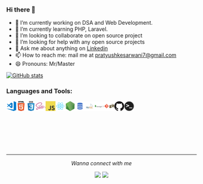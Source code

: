 ### Hi there 👋

- 🔭 I’m currently working on DSA and Web Development.
- 🌱 I’m currently learning PHP, Laravel.
- 👯 I’m looking to collaborate on open source project
- 🤔 I’m looking for help with any open source projects
- 💬 Ask me about anything on <a href="https://www.linkedin.com/in/pratyush-kesarwani/">Linkedin</a>
- 📫 How to reach me: mail me at pratyushkesarwani7@gmail.com
- 😄 Pronouns: Mr/Master

[![GitHub stats](https://github-readme-stats.vercel.app/api?username=PratyushKes&hide=stars&show_icons=true&theme=merko)](https://github.com/PratyushKes/github-readme-stats)

### Languages and Tools:

<img align="left" alt="Visual Studio Code" width="26px" src="https://raw.githubusercontent.com/github/explore/80688e429a7d4ef2fca1e82350fe8e3517d3494d/topics/visual-studio-code/visual-studio-code.png" />
<img align="left" alt="HTML5" width="26px" src="https://raw.githubusercontent.com/github/explore/80688e429a7d4ef2fca1e82350fe8e3517d3494d/topics/html/html.png" />
<img align="left" alt="CSS3" width="26px" src="https://raw.githubusercontent.com/github/explore/80688e429a7d4ef2fca1e82350fe8e3517d3494d/topics/css/css.png" />
<img align="left" alt="Sass" width="26px" src="https://raw.githubusercontent.com/github/explore/80688e429a7d4ef2fca1e82350fe8e3517d3494d/topics/sass/sass.png" />
<img align="left" alt="JavaScript" width="26px" src="https://raw.githubusercontent.com/github/explore/80688e429a7d4ef2fca1e82350fe8e3517d3494d/topics/javascript/javascript.png" />
<img align="left" alt="React" width="26px" src="https://raw.githubusercontent.com/github/explore/80688e429a7d4ef2fca1e82350fe8e3517d3494d/topics/react/react.png" />
<img align="left" alt="Node.js" width="26px" src="https://raw.githubusercontent.com/github/explore/80688e429a7d4ef2fca1e82350fe8e3517d3494d/topics/nodejs/nodejs.png" />
<img align="left" alt="SQL" width="26px" src="https://raw.githubusercontent.com/github/explore/80688e429a7d4ef2fca1e82350fe8e3517d3494d/topics/sql/sql.png" />
<img align="left" alt="MySQL" width="26px" src="https://raw.githubusercontent.com/github/explore/80688e429a7d4ef2fca1e82350fe8e3517d3494d/topics/mysql/mysql.png" />
<img align="left" alt="MongoDB" width="26px" src="https://raw.githubusercontent.com/github/explore/80688e429a7d4ef2fca1e82350fe8e3517d3494d/topics/mongodb/mongodb.png" />
<img align="left" alt="Git" width="26px" src="https://raw.githubusercontent.com/github/explore/80688e429a7d4ef2fca1e82350fe8e3517d3494d/topics/git/git.png" />
<img align="left" alt="GitHub" width="26px" src="https://raw.githubusercontent.com/github/explore/78df643247d429f6cc873026c0622819ad797942/topics/github/github.png" />
<img align="left" alt="Terminal" width="26px" src="https://raw.githubusercontent.com/github/explore/80688e429a7d4ef2fca1e82350fe8e3517d3494d/topics/terminal/terminal.png" />
<br/>
<br/>



<a href="https://sourcerer.io/akrishna0"><img src="https://img.shields.io/badge/JavaScript-242%20commits-yellow.svg?style=for-the-badge" alt=""></a>

<a href="https://sourcerer.io/akrishna0"><img src="https://img.shields.io/badge/HTML-47%20commits-green.svg?style=for-the-badge" alt=""></a>

<a href="https://sourcerer.io/akrishna0"><img src="https://img.shields.io/badge/CSS-202%20commits-purple.svg?style=for-the-badge" alt=""></a>
<hr>
<p align="center">
  <i>Wanna connect with me</i>

  <p align="center">
    <a href="https://www.linkedin.com/in/pratyush-kesarwani/" alt="Linkedin"><img width="28px" src="https://i7.pngguru.com/preview/668/576/941/social-media-linkedin-computer-icons-facebook-inc-social-networking-service-social-media.jpg"></a>
    <a href="mailto:pratyushkesarwani7@gmail.com" alt="Contact me"><img width="28px" src="https://img.pngio.com/mail-icon-with-png-and-vector-format-for-free-unlimited-download-mail-png-512_512.png"></a>
    
  </p>
